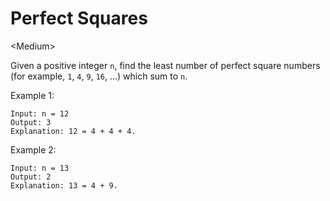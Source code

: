 # Perfect Squares

\<Medium>

Given a positive integer `n`, find the least number of perfect square numbers
(for example, `1`, `4`, `9`, `16`, ...) which sum to `n`.

Example 1:

```
Input: n = 12
Output: 3 
Explanation: 12 = 4 + 4 + 4.
```

Example 2:

```
Input: n = 13
Output: 2
Explanation: 13 = 4 + 9.
```

